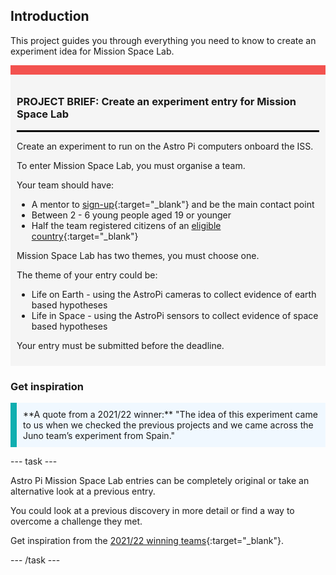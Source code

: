 ## Introduction

This project guides you through everything you need to know to create an experiment idea for Mission Space Lab.

<div style="border-top: 15px solid #f3524f; background-color: whitesmoke; margin-bottom: 20px; padding: 10px;">

### PROJECT BRIEF: Create an experiment entry for Mission Space Lab
<hr style="border-top: 2px solid black;">

Create an experiment to run on the Astro Pi computers onboard the ISS. 

To enter Mission Space Lab, you must organise a team. 

Your team should have:
+ A mentor to [sign-up](https://missions.astro-pi.org/login){:target="_blank"} and be the main contact point
+ Between 2 - 6 young people aged 19 or younger
+ Half the team registered citizens of an [eligible country](https://astro-pi.org/mission-space-lab/eligibility){:target="_blank"}


Mission Space Lab has two themes, you must choose one. 

The theme of your entry could be:
+ Life on Earth - using the AstroPi cameras to collect evidence of earth based hypotheses
+ Life in Space - using the AstroPi sensors to collect evidence of space based hypotheses


Your entry must be submitted before the deadline.
</div>

### Get inspiration

<p style="border-left: solid; border-width:10px; border-color: #0faeb0; background-color: aliceblue; padding: 10px;">
**A quote from a 2021/22 winner:** "The idea of this experiment came to us when we checked the previous projects and we came across the Juno team’s experiment from Spain."
</p>

--- task ---

Astro Pi Mission Space Lab entries can be completely original or take an alternative look at a previous entry. 

You could look at a previous discovery in more detail or find a way to overcome a challenge they met. 

Get inspiration from the [2021/22 winning teams](https://www.raspberrypi.org/blog/astro-pi-mission-space-lab-2021-22-the-results){:target="_blank"}.

--- /task ---